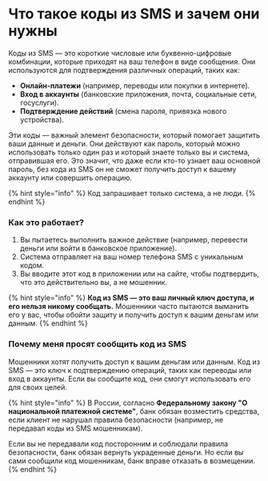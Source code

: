 # Что такое коды из SMS и зачем они нужны

Коды из SMS — это короткие числовые или буквенно-цифровые комбинации, которые приходят на ваш телефон в виде сообщения. Они используются для подтверждения различных операций, таких как:

* **Онлайн-платежи** (например, переводы или покупки в интернете).
* **Вход в аккаунты** (банковские приложения, почта, социальные сети, госуслуги).
* **Подтверждение действий** (смена пароля, привязка нового устройства).

Эти коды — важный элемент безопасности, который помогает защитить ваши данные и деньги. Они действуют как пароль, который можно использовать только один раз и который знаете только вы и система, отправившая его. Это значит, что даже если кто-то узнает ваш основной пароль, без кода из SMS он не сможет получить доступ к вашему аккаунту или совершить операцию.

{% hint style="info" %}
Код запрашивает только система, а не люди.&#x20;
{% endhint %}

### **Как это работает?**

1. Вы пытаетесь выполнить важное действие (например, перевести деньги или войти в банковское приложение).
2. Система отправляет на ваш номер телефона SMS с уникальным кодом.
3. Вы вводите этот код в приложении или на сайте, чтобы подтвердить, что это действительно вы, а не мошенник.

{% hint style="info" %}
**Код из SMS — это ваш личный ключ доступа, и его нельзя никому сообщать.** Мошенники часто пытаются выманить его у вас, чтобы обойти защиту и получить доступ к вашим деньгам или данным.
{% endhint %}

### **Почему меня просят сообщить код из SMS**

Мошенники хотят получить доступ к вашим деньгам или данным. Код из SMS — это ключ к подтверждению операций, таких как переводы или вход в аккаунты. Если вы сообщите код, они смогут использовать его для своих целей.

{% hint style="info" %}
В России, согласно **Федеральному закону "О национальной платежной системе"**, банк обязан возместить средства, если клиент не нарушал правила безопасности (например, не передавал коды из SMS мошенникам).

Если вы не передавали код посторонним и соблюдали правила безопасности, банк обязан вернуть украденные деньги. Но если вы сами сообщили код мошенникам, банк вправе отказать в возмещении.
{% endhint %}
